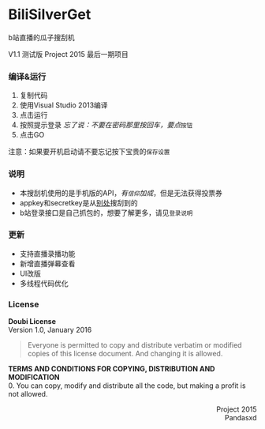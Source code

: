 # BiliSilverGet
b站直播的瓜子搜刮机

V1.1 测试版
Project 2015 最后一期项目

### 编译&运行
1. 复制代码
2. 使用Visual Studio 2013编译
3. 点击运行
4. 按照提示登录 *忘了说：不要在密码那里按回车，要点*`按钮`
5. 点击GO

注意：如果要开机启动请不要忘记按下宝贵的`保存设置`

### 说明
- 本搜刮机使用的是手机版的API，*有`信仰`加成*，但是无法获得投票券
- appkey和secretkey是从[别处](https://github.com/cnbeining/bilibili-grab-silver/blob/master/autograb.py)搜刮到的
- b站登录接口是自己抓包的，想要了解更多，请见`登录说明`

### 更新
- 支持直播录播功能
- 新增直播弹幕查看 
- UI改版
- 多线程代码优化

### License

**Doubi License**
<br/>
Version 1.0, January 2016

> Everyone is permitted to copy and distribute verbatim or modified copies of this license document.
And changing it is allowed.

**TERMS AND CONDITIONS FOR COPYING, DISTRIBUTION AND MODIFICATION**
<br/>
0. You can copy, modify and distribute all the code, but making a profit is not allowed.
<br/>
<p align="right">
Project 2015<br/>
Pandasxd
</p>
